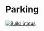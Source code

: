 # Parking

[![Build Status](https://dev.azure.com/firesportmanager/Parking/_apis/build/status/trojanmartin.Parking?branchName=mqtt-dev)](https://dev.azure.com/firesportmanager/Parking/_build/latest?definitionId=11&branchName=mqtt-dev)
